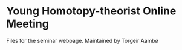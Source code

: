 # Young Homotopy-theorist Online Meeting

Files for the seminar webpage. Maintained by Torgeir Aambø
